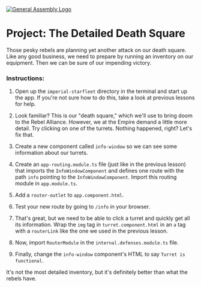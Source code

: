 <!-- starting about 11:45/12 after the routing lesson -->

[![General Assembly Logo](https://camo.githubusercontent.com/1a91b05b8f4d44b5bbfb83abac2b0996d8e26c92/687474703a2f2f692e696d6775722e636f6d2f6b6538555354712e706e67)](https://generalassemb.ly/education/web-development-immersive)

# Project: The **Detailed** Death Square

Those pesky rebels are planning yet another attack on our death square. Like any good business, we need to prepare by running an inventory on our equipment. Then we can be sure of our impending victory.

### Instructions:

1) Open up the `imperial-starfleet` directory in the terminal and start up the app. If you're not sure how to do this, take a look at previous lessons for help.

2) Look familiar? This is our "death square," which we'll use to bring doom to the Rebel Alliance. However, we at the Empire demand a little more detail. Try clicking on one of the turrets. Nothing happened, right? Let's fix that.

3) Create a new component called `info-window` so we can see some information about our turrets.

4) Create an `app-routing.module.ts` file (just like in the previous lesson) that imports the `InfoWindowComponent` and defines one route with the path `info` pointing to the `InfoWindowComponent`. Import this routing module in `app.module.ts`.

5) Add a `router-outlet` to `app.component.html`.

6) Test your new route by going to `/info` in your browser.

7) That's great, but we need to be able to click a turret and quickly get all its information. Wrap the `img` tag in `turret.component.html` in an `a` tag with a `routerLink` like the one we used in the previous lesson.

8) Now, import `RouterModule` in the `internal.defenses.module.ts` file.

9) Finally, change the `info-window` component's HTML to say `Turret is functional`.

It's not the most detailed inventory, but it's definitely better than what the rebels have.  
